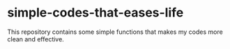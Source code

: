 # simple-codes-that-eases-life
This repository contains some simple functions that makes my codes more clean and effective.
